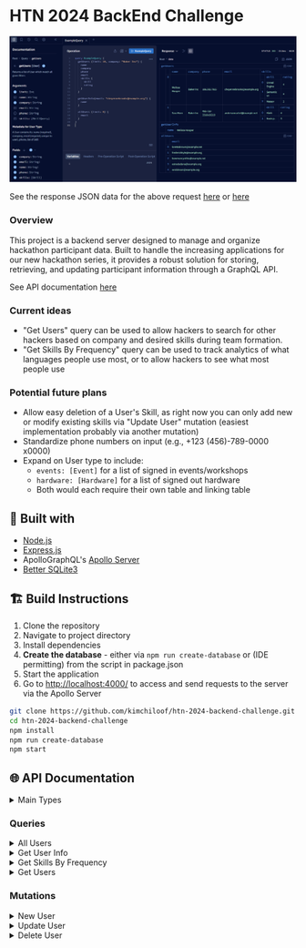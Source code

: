 # HTN 2024 BackEnd Challenge

![Apollo Server on LocalHost4000](https://github.com/kimchiloof/htn-2024-backend-challenge/blob/main/img/localhost4000.png)

See the response JSON data for the above request [here](https://github.com/kimchiloof/htn-2024-backend-challenge/blob/main/img/localhost4000.json) or [here](https://github.com/kimchiloof/htn-2024-backend-challenge/blob/main/img/localhost4000json.png)

### Overview

This project is a backend server designed to manage and organize hackathon participant data. Built to handle the increasing applications for our new hackathon series, it provides a robust solution for storing, retrieving, and updating participant information through a GraphQL API.

See API documentation [here](https://github.com/kimchiloof/htn-2024-backend-challenge/blob/main/README.md#-api-documentation)

### Current ideas
- "Get Users" query can be used to allow hackers to search for other hackers based on company and desired skills during team formation.
- "Get Skills By Frequency" query can be used to track analytics of what languages people use most, or to allow hackers to see what most people use

### Potential future plans
- Allow easy deletion of a User's Skill, as right now you can only add new or modify existing skills via "Update User" mutation (easiest implementation probably via another mutation)
- Standardize phone numbers on input (e.g., +123 (456)-789-0000 x0000)
- Expand on User type to include:
  - `events: [Event]` for a list of signed in events/workshops
  - `hardware: [Hardware]` for a list of signed out hardware
  - Both would each require their own table and linking table
    
## 🧰 Built with

- [Node.js](https://nodejs.org/en/)
- [Express.js](https://expressjs.com/)
- ApolloGraphQL's [Apollo Server](https://www.apollographql.com/docs/apollo-server/)
- [Better SQLite3](https://www.npmjs.com/package/better-sqlite3)

## 🏗️ Build Instructions

1. Clone the repository
2. Navigate to project directory
3. Install dependencies
4. **Create the database** - either via `npm run create-database` or (IDE permitting) from the script in package.json
5. Start the application
6. Go to [http://localhost:4000/](http://localhost:4000/) to access and send requests to the server via the Apollo Server

```bash
git clone https://github.com/kimchiloof/htn-2024-backend-challenge.git
cd htn-2024-backend-challenge
npm install
npm run create-database
npm start
```

## 🌐 API Documentation

<details>
  <summary>Main Types</summary>
  <br/>
  
  ```gql
  # User
  # - name (required): user's name
  # - company: user's company
  # - email (required, unique): user's email, associated with account
  # - phone: user's phone number
  # - skills: a list of Skill the user has
  type User {
      name: String!,
      company: String,
      email: String!,
      phone: String,
      skills: [Skill]
  }

  # Skill
  # - skill: the name of this skill
  # - rating: the user's proficiency in this skill
  type Skill {
      skill: String!,
      rating: Int!
  }
  ```
</details>

### Queries

<details>
  <summary>All Users</summary>
  <br/>

  ```gql
  # allUsers
  # - limit: the maximum number of responses
  # - returns: a list of all User in the database
  allUsers(limit: Int): [User]
  ```

  Example:
  ```gql
  query ExampleQuery {
    allUsers(limit: 3) {
      name
      company
      email
      phone
      skills {
        skill
        rating
      }
    }
  }
  ```
</details>

<details>
  <summary>Get User Info</summary>
  <br/>

  ```gql
  # getUserInfo
  # - email (required): the email of the user requested
  # - returns: the corresponding User or null
  getUserInfo(email: String!): User 
  ```

  Example:
  ```gql
  query ExampleQuery {
    getUserInfo(email: "lorettabrown@example.net") {
      name
      company
      email
      phone
      skills {
        skill
        rating
      }
    }
  }
  ```
</details>

<details>
  <summary>Get Skills By Frequency</summary>
  <br/>

  ```gql
  # getSkillsFreq
  # - limit: the maximum number of responses
  # - filter (required): specified range for requested skills
  # - returns: a list of all skills and their frequencies that match the given filter
  getSkillsFreq(limit: Int, filter: SkillFreqQuery!): [SkillFreq]

  # SkillFreqQuery
  # - min_freq: the minimum frequency a skill can have to match, inclusive
  # - max_freq: the maximum frequency a skill can have to match, inclusive
  input SkillFreqQuery {
      min_freq: Int,
      max_freq: Int
  }

  # SkillFreq
  # - skill (required): the name of this skill
  # - freq (required): the number of users who have this skill
  type SkillFreq {
      skill: String!,
      freq: Int!
  }
  ```

  Example:
  ```gql
  query ExampleQuery {
    getSkillsFreq(limit: 4, filter: {min_freq: 5}) {
      skill
      freq
    }
  }
  ```
</details>

<details>
  <summary>Get Users</summary>
  <br/>

  ```gql
  # getUsers
  # - limit: the maximum number of responses
  # - name: must be exact match
  # - company: must be exact match
  # - email: must be exact match
  # - phone: must be exact match
  # - skills: a list of SkillQuery to filter for
  # - returns: a list of User which match all given filters
  getUsers(limit: Int, name: String, company: String, email: String, phone: String, skills: [SkillQuery]): [User]

  # SkillQuery
  # - skill (required): the skill to filter for
  # - min_rating: the minimum rating a skill can have to match, inclusive
  # - max_rating: the maximum rating a skill can have to match, inclusive
  input SkillQuery {
      skill: String!,
      min_rating: Int,
      max_rating: Int
  }
  ```

  Example:
  ```gql
  query ExampleQuery {
    getUsers(limit: 4, company: "Jackson Ltd", skills: {skill: "Swift", max_rating: 5}) {
      name
      company
      email
      phone
      skills {
        skill
        rating
      }
    }
  }
  ```
</details>

### Mutations

<details>
  <summary>New User</summary>
  <br/>

  ```gql
  # newUser
  # - data (required): the information of the new user
  # - returns: the inserted user, or null if failed
  newUesr(data: User!): User
  ```

  Example:
  ```gql
  mutation ExampleMutation {
    newUser(data: {name: "John Doe the Third", email: "john@doethird.com", skills: [{skill: "C", rating: 2}}]) {
      name
      company
      email
      phone
      skills {
        rating
        skill
      }
    }
  }
  ```
</details>

<details>
  <summary>Update User</summary>
  <br/>

  ```gql
  # updateUser
  # - email (required): the email of the user to edit
  # - data: the new information to overwrite with (name and email are not required here)
  # - returns: the edited user, or null if not found
  updateUser(email: String!, data: User): User
  ```

  Example:
  ```gql
  mutation ExampleMutation {
    updateUser(email: "john@doethird.com", data: {name: "John Barry", skills: [{skill: "C", rating: 4}, {skill: "Fortran", rating: 1}]}) {
      name
      company
      email
      phone
      skills {
        rating
        skill
      }
    }
  }
  ```
</details>

<details>
  <summary>Delete User</summary>
  <br/>

  ```gql
  # deleteUser
  # - email (required): the email of the user to delete
  # - returns: the success value of the deletion (true/false)
  deleteUser(email: String!): Boolean!
  ```

  Example:
  ```gql
  mutation ExampleMutation {
    deleteUser(email: "john@doethirdfourth.com")
  }
  ```
</details>
